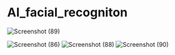 # AI_facial_recogniton

![Screenshot (89)](https://github.com/user-attachments/assets/3071f481-183b-48c2-9770-b4e077984acf)

![Screenshot (86)](https://github.com/user-attachments/assets/b1859ee9-448d-4660-87b5-eee137d7868d)
![Screenshot (88)](https://github.com/user-attachments/assets/cd49ea93-7580-429d-9a0c-5aed4a61c196)
![Screenshot (90)](https://github.com/user-attachments/assets/2bd463f6-ea05-491c-b15c-dd75d0428680)
